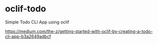# oclif-todo
Simple Todo CLI App using oclif

https://medium.com/the-z/getting-started-with-oclif-by-creating-a-todo-cli-app-b3a2649adbcf

